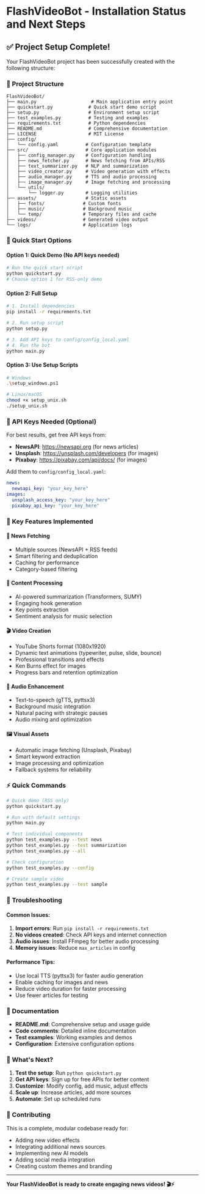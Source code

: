 # FlashVideoBot - Installation Status and Next Steps

## ✅ Project Setup Complete!

Your FlashVideoBot project has been successfully created with the following structure:

### 📁 Project Structure
```
FlashVideoBot/
├── main.py                    # Main application entry point
├── quickstart.py             # Quick start demo script
├── setup.py                  # Environment setup script
├── test_examples.py          # Testing and examples
├── requirements.txt          # Python dependencies
├── README.md                 # Comprehensive documentation
├── LICENSE                   # MIT License
├── config/
│   └── config.yaml          # Configuration template
├── src/                     # Core application modules
│   ├── config_manager.py    # Configuration handling
│   ├── news_fetcher.py      # News fetching from APIs/RSS
│   ├── text_summarizer.py   # NLP and summarization
│   ├── video_creator.py     # Video generation with effects
│   ├── audio_manager.py     # TTS and audio processing
│   ├── image_manager.py     # Image fetching and processing
│   └── utils/
│       └── logger.py        # Logging utilities
├── assets/                  # Static assets
│   ├── fonts/              # Custom fonts
│   ├── music/              # Background music
│   └── temp/               # Temporary files and cache
├── videos/                 # Generated video output
└── logs/                   # Application logs
```

### 🚀 Quick Start Options

#### Option 1: Quick Demo (No API keys needed)
```bash
# Run the quick start script
python quickstart.py
# Choose option 1 for RSS-only demo
```

#### Option 2: Full Setup
```bash
# 1. Install dependencies
pip install -r requirements.txt

# 2. Run setup script
python setup.py

# 3. Add API keys to config/config_local.yaml
# 4. Run the bot
python main.py
```

#### Option 3: Use Setup Scripts
```bash
# Windows
.\setup_windows.ps1

# Linux/macOS
chmod +x setup_unix.sh
./setup_unix.sh
```

### 🔑 API Keys Needed (Optional)

For best results, get free API keys from:
- **NewsAPI**: https://newsapi.org (for news articles)
- **Unsplash**: https://unsplash.com/developers (for images)
- **Pixabay**: https://pixabay.com/api/docs/ (for images)

Add them to `config/config_local.yaml`:
```yaml
news:
  newsapi_key: "your_key_here"
images:
  unsplash_access_key: "your_key_here"
  pixabay_api_key: "your_key_here"
```

### 🎯 Key Features Implemented

#### 📰 News Fetching
- Multiple sources (NewsAPI + RSS feeds)
- Smart filtering and deduplication
- Caching for performance
- Category-based filtering

#### 🧠 Content Processing
- AI-powered summarization (Transformers, SUMY)
- Engaging hook generation
- Key points extraction
- Sentiment analysis for music selection

#### 🎬 Video Creation
- YouTube Shorts format (1080x1920)
- Dynamic text animations (typewriter, pulse, slide, bounce)
- Professional transitions and effects
- Ken Burns effect for images
- Progress bars and retention optimization

#### 🎵 Audio Enhancement
- Text-to-speech (gTTS, pyttsx3)
- Background music integration
- Natural pacing with strategic pauses
- Audio mixing and optimization

#### 🖼️ Visual Assets
- Automatic image fetching (Unsplash, Pixabay)
- Smart keyword extraction
- Image processing and optimization
- Fallback systems for reliability

### ⚡ Quick Commands

```bash
# Quick demo (RSS only)
python quickstart.py

# Run with default settings
python main.py

# Test individual components
python test_examples.py --test news
python test_examples.py --test summarization
python test_examples.py --all

# Check configuration
python test_examples.py --config

# Create sample video
python test_examples.py --test sample
```

### 🔧 Troubleshooting

#### Common Issues:
1. **Import errors**: Run `pip install -r requirements.txt`
2. **No videos created**: Check API keys and internet connection
3. **Audio issues**: Install FFmpeg for better audio processing
4. **Memory issues**: Reduce `max_articles` in config

#### Performance Tips:
- Use local TTS (pyttsx3) for faster audio generation
- Enable caching for images and news
- Reduce video duration for faster processing
- Use fewer articles for testing

### 📖 Documentation

- **README.md**: Comprehensive setup and usage guide
- **Code comments**: Detailed inline documentation
- **Test examples**: Working examples and demos
- **Configuration**: Extensive configuration options

### 🎉 What's Next?

1. **Test the setup**: Run `python quickstart.py`
2. **Get API keys**: Sign up for free APIs for better content
3. **Customize**: Modify config, add music, adjust effects
4. **Scale up**: Increase articles, add more sources
5. **Automate**: Set up scheduled runs

### 🤝 Contributing

This is a complete, modular codebase ready for:
- Adding new video effects
- Integrating additional news sources
- Implementing new AI models
- Adding social media integration
- Creating custom themes and branding

---

**Your FlashVideoBot is ready to create engaging news videos! 🎬⚡**